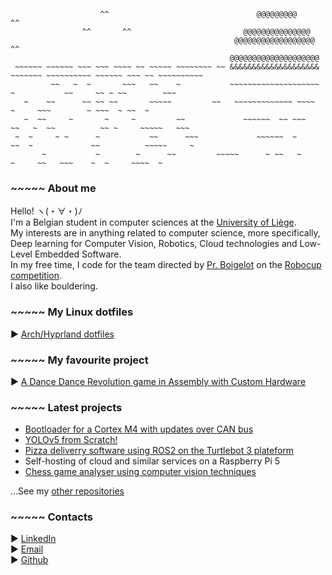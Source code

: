 ```
                    ^^                                 @@@@@@@@@                                   ^^
                ^^       ^^                         @@@@@@@@@@@@@@@
                                                  @@@@@@@@@@@@@@@@@@                  ^^
                                                 @@@@@@@@@@@@@@@@@@@@
 ~~~~~~ ~~~~~~ ~~~ ~~~ ~~~~ ~~ ~~~~~ ~~~~~~~~ ~~ &&&&&&&&&&&&&&&&&&&& ~~~~~~~ ~~~~~~~~~~ ~~~~~~ ~~~ ~~ ~~~~~~~~~~
         ~~   ~  ~       ~~~   ~~    ~           ~~~~~~~~~~~~~~~~~~~~ ~           ~~     ~~ ~ ~~        ~~~       
   ~    ~~      ~~ ~~ ~~       ~~~~~         ~~   ~~~~~~~~~~~~~ ~~~~  ~     ~~~        ~ ~~~  ~ ~~  ~
   ~  ~~     ~       ~     ~         ~~             ~~~~~~  ~~ ~~~       ~~   ~  ~~          ~~ ~     ~~~~~   ~~~
 ~  ~     ~ ~      ~           ~~      ~~~             ~~~~~~  ~      ~~  ~             ~~          ~~~~~     ~  
       ~           ~        ~      ~~         ~~~~~      ~ ~~   ~             ~     ~~   ~~~    ~  ~     ~~~~  ~
```
### ~~~~~ About me 
Hello! ヽ(・∀・)ﾉ<br>
I'm a Belgian student in computer sciences at the [University of Liège](https://www.uliege.be/cms/c_8699436/fr/uliege).<br>
My interests are in anything related to computer science, more specifically, Deep learning for Computer Vision, Robotics, Cloud technologies and Low-Level Embedded Software.<br>
In my free time, I code for the team directed by [Pr. Boigelot](https://people.montefiore.uliege.be/boigelot/index-fr.html) on the [Robocup competition](https://www.robocup.org/).<br>
I also like bouldering.

### ~~~~~ My Linux dotfiles
► [Arch/Hyprland dotfiles](https://github.com/simon-gardier/dotfiles)

### ~~~~~ My favourite project
► [A Dance Dance Revolution game in Assembly with Custom Hardware](https://github.com/simon-gardier/dance-dance-revolution-assembly)

### ~~~~~ Latest projects
- [Bootloader for a Cortex M4 with updates over CAN bus](https://github.com/simon-gardier/bootloader-cortex-m4/tree/main)
- [YOLOv5 from Scratch!](https://github.com/simon-gardier/yolo-v5-m-implementation)
- [Pizza deliverry software using ROS2 on the Turtlebot 3 plateform](https://github.com/simon-gardier/pizza-delivery-robot)
- Self-hosting of cloud and similar services on a Raspberry Pi 5
- [Chess game analyser using computer vision techniques](https://github.com/simon-gardier/chess-cv)

...See my [other repositories](https://github.com/simon-gardier?tab=repositories)

### ~~~~~ Contacts 
► [LinkedIn](https://www.linkedin.com/in/simon-gardier/)<br>
► [Email](mailto:gardiersimon@gmail.com)<br>
► [Github](https://github.com/simon-gardier)
